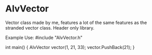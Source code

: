 # AlvVector
Vector class made by me, features a lot of the same features as the stranded vector class. Header only library.

Example Use:
#include "AlvVector.h"

int main() {
     AlvVector<int> vector(1, 21, 33);
     vector.PushBack(21);
}
